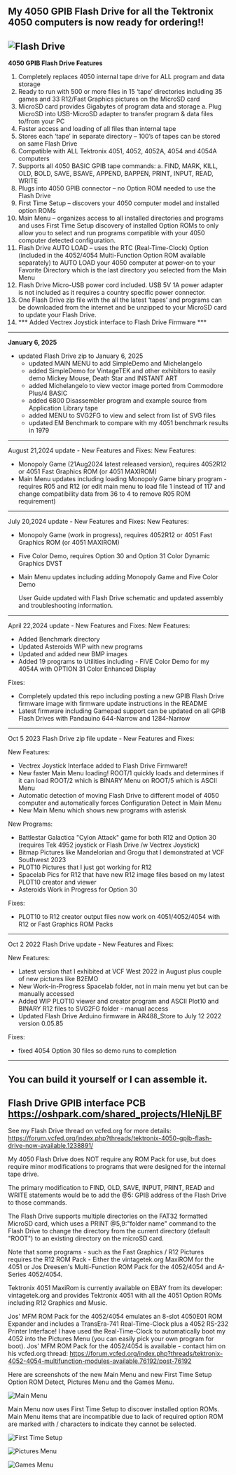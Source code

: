 My 4050 GPIB Flash Drive for all the Tektronix 4050 computers is now ready for ordering!!
------------------
![Flash Drive](./Tektronix%204050%20Flash%20Drive-labeled.jpg)
--------------------
**4050 GPIB Flash Drive Features**

1. Completely replaces 4050 internal tape drive for ALL program and data storage
2. Ready to run with 500 or more files in 15 ‘tape’ directories including 35 games and 33 R12/Fast Graphics pictures on the MicroSD card
3. MicroSD card provides Gigabytes of program data and storage
a. Plug MicroSD into USB-MicroSD adapter to transfer program & data files to/from your PC
4. Faster access and loading of all files than internal tape
5. Stores each ‘tape’ in separate directory – 100’s of tapes can be stored on same Flash Drive
6. Compatible with ALL Tektronix 4051, 4052, 4052A, 4054 and 4054A computers
7. Supports all 4050 BASIC GPIB tape commands:
a. FIND, MARK, KILL, OLD, BOLD, SAVE, BSAVE, APPEND, BAPPEN, PRINT, INPUT, READ, WRITE
8. Plugs into 4050 GPIB connector – no Option ROM needed to use the Flash Drive
9. First Time Setup – discovers your 4050 computer model and installed option ROMs
10. Main Menu – organizes access to all installed directories and programs and uses First Time Setup discovery of installed Option ROMs to only allow you to select and run programs compatible with your 4050 computer detected configuration.
11. Flash Drive AUTO LOAD – uses the RTC (Real-Time-Clock) Option (included in the 4052/4054 Multi-Function Option ROM available separately) to AUTO LOAD your 4050 computer at power-on to your Favorite Directory which is the last directory you selected from the Main Menu
12. Flash Drive Micro-USB power cord included. USB 5V 1A power adapter is not included as it requires a country specific power connector.
13. One Flash Drive zip file with the all the latest ‘tapes’ and programs can be downloaded from the internet and be unzipped to your MicroSD card to update your Flash Drive.
14. *** Added Vectrex Joystick interface to Flash Drive Firmware ***
************

**January 6, 2025**
- updated Flash Drive zip to January 6, 2025
  - updated MAIN MENU to add SimpleDemo and Michelangelo
  - added SimpleDemo for VintageTEK and other exhibitors to easily demo Mickey Mouse, Death Star and INSTANT ART
  - added Michelangelo to view vector image ported from Commodore Plus/4 BASIC
  - added 6800 Disassembler program and example source from Application Library tape
  - added MENU to SVG2FG to view and select from list of SVG files
  - updated EM Benchmark to compare with my 4051 benchmark results in 1979

************
August 21,2024 update - New Features and Fixes:
New Features:
- Monopoly Game (21Aug2024 latest released version), requires 4052R12 or 4051 Fast Graphics ROM (or 4051 MAXIROM)
- Main Menu updates including loading Monopoly Game binary program - requires R05 and R12 (or edit main menu to load file 1 instead of 117 and change compatibility data from 36 to 4 to remove R05 ROM requirement)

************
July 20,2024 update - New Features and Fixes:
New Features:
- Monopoly Game (work in progress), requires 4052R12 or 4051 Fast Graphics ROM (or 4051 MAXIROM)
- Five Color Demo, requires Option 30 and Option 31 Color Dynamic Graphics DVST
- Main Menu updates including adding Monopoly Game and Five Color Demo

  User Guide updated with Flash Drive schematic and updated assembly and troubleshooting information.
  
************
April 22,2024 update - New Features and Fixes:
New Features:
- Added Benchmark directory
- Updated Asteroids WIP with new programs
- Updated and added new BMP images
- Added 19 programs to Utilities including - FIVE Color Demo for my 4054A with OPTION 31 Color Enhanced Display

Fixes:
- Completely updated this repo including posting a new GPIB Flash Drive firmware image with firmware update instructions in the README
- Latest firmware including Gamepad support can be updated on all GPIB Flash Drives with Pandauino 644-Narrow and 1284-Narrow

************
Oct 5 2023 Flash Drive zip file update - New Features and Fixes:

New Features:
- Vectrex Joystick Interface added to Flash Drive Firmware!!
- New faster Main Menu loading!  ROOT/1 quickly loads and determines if it can load ROOT/2 which is BINARY Menu on ROOT/5 which is ASCII Menu
- Automatic detection of moving Flash Drive to different model of 4050 computer and automatically forces Configuration Detect in Main Menu
- New Main Menu which shows new programs with asterisk

New Programs:
- Battlestar Galactica "Cylon Attack" game for both R12 and Option 30 (requires Tek 4952 joystick or Flash Drive /w Vectrex Joystick)
- Bitmap Pictures like Mandelorian and Grogu that I demonstrated at VCF Southwest 2023
- PLOT10 Pictures that I just got working for R12
- Spacelab Pics for R12 that have new R12 image files based on my latest PLOT10 creator and viewer
- Asteroids Work in Progress for Option 30

Fixes:
- PLOT10 to R12 creator output files now work on 4051/4052/4054 with R12 or Fast Graphics ROM Packs


************
Oct 2 2022 Flash Drive update - New Features and Fixes:

New Features:
- Latest version that I exhibited at VCF West 2022 in August plus couple of new pictures like B2EMO
- New Work-in-Progress Spacelab folder, not in main menu yet but can be manually accessed
- Added WIP PLOT10 viewer and creator program and ASCII Plot10 and BINARY R12 files to SVG2FG folder - manual access
- Updated Flash Drive Arduino firmware in AR488_Store to July 12 2022 version 0.05.85

Fixes:
- fixed 4054 Option 30 files so demo runs to completion

************
You can build it yourself or I can assemble it.
--------------
Flash Drive GPIB interface PCB https://oshpark.com/shared_projects/HIeNjLBF
--------------
See my Flash Drive thread on vcfed.org for more details: 
https://forum.vcfed.org/index.php?threads/tektronix-4050-gpib-flash-drive-now-available.1238891/

My 4050 Flash Drive does NOT require any ROM Pack for use, but does require minor modifications to programs that were designed for the internal tape drive.

The primary modification to FIND, OLD, SAVE, INPUT, PRINT, READ and WRITE statements would be to add the @5: GPIB address of the Flash Drive to those commands.  

The Flash Drive supports multiple directories on the FAT32 formatted MicroSD card, which uses a PRINT @5,9:"folder name" command to the Flash Drive to change the directory from the current directory (default "ROOT") to an existing directory on the microSD card.

Note that some programs - such as the Fast Graphics / R12 Pictures requires the R12 ROM Pack - Either the vintagetek.org MaxiROM for the 4051 or Jos Dreesen's Multi-Function ROM Pack for the 4052/4054 and A-Series 4052/4054.

Tektronix 4051 MaxiRom is currently available on EBAY from its developer: vintagetek.org and provides Tektronix 4051 with all the 4051 Option ROMs including R12 Graphics and Music.

Jos' MFM ROM Pack for the 4052/4054 emulates an 8-slot 4050E01 ROM Expander and includes a TransEra-741 Real-Time-Clock plus a 4052 RS-232 Printer Interface!  I have used the Real-Time-Clock to automatically boot my 4052 into the Pictures Menu (you can easily pick your own program for boot).  Jos' MFM ROM Pack for the 4052/4054 is available - contact him on his vcfed.org thread: 
https://forum.vcfed.org/index.php?threads/tektronix-4052-4054-multifunction-modules-available.76192/post-76192

Here are screenshots of the new Main Menu and new First Time Setup Option ROM Detect, Pictures Menu and the Games Menu.

![Main Menu](./Flash%20Drive%20Main%20Menu%205Oct2023.png)

Main Menu now uses First Time Setup to discover installed option ROMs.
Main Menu items that are incompatible due to lack of required option ROM are marked with / characters to indicate they cannot be selected.

![First Time Setup](./First%20Time%20Setup%20Discovery%20Complete%204052%20dark.jpeg)

![Pictures Menu](./FlashDrive-Pictures.png)

![Games Menu](./FlashDrive-Games.png)
